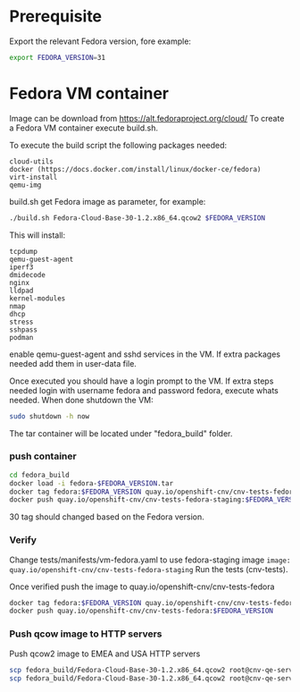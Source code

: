 # Prerequisite
Export the relevant Fedora version, fore example:
```bash
export FEDORA_VERSION=31
```

# Fedora VM container

Image can be download from https://alt.fedoraproject.org/cloud/
To create a Fedora VM container execute build.sh.

To execute the build script the following packages needed:

    cloud-utils
    docker (https://docs.docker.com/install/linux/docker-ce/fedora)
    virt-install
    qemu-img

build.sh get Fedora image as parameter, for example:
```bash
./build.sh Fedora-Cloud-Base-30-1.2.x86_64.qcow2 $FEDORA_VERSION
```

This will install:

    tcpdump
    qemu-guest-agent
    iperf3
    dmidecode
    nginx
    lldpad
    kernel-modules
    nmap
    dhcp
    stress
    sshpass
    podman

enable qemu-guest-agent and sshd services in the VM.
If extra packages needed add them in user-data file.

Once executed you should have a login prompt to the VM.
If extra steps needed login with username fedora and password fedora, execute whats needed.
When done shutdown the VM:
```bash
sudo shutdown -h now
```

The tar container will be located under "fedora_build" folder.


### push container
```bash
cd fedora_build
docker load -i fedora-$FEDORA_VERSION.tar
docker tag fedora:$FEDORA_VERSION quay.io/openshift-cnv/cnv-tests-fedora-staging:$FEDORA_VERSION
docker push quay.io/openshift-cnv/cnv-tests-fedora-staging:$FEDORA_VERSION
```

30 tag should changed based on the Fedora version.

### Verify
Change tests/manifests/vm-fedora.yaml to use fedora-staging image
`image: quay.io/openshift-cnv/cnv-tests-fedora-staging`
Run the tests (cnv-tests).

Once verified push the image to quay.io/openshift-cnv/cnv-tests-fedora
```bash
docker tag fedora:$FEDORA_VERSION quay.io/openshift-cnv/cnv-tests-fedora:$FEDORA_VERSION
docker push quay.io/openshift-cnv/cnv-tests-fedora:$FEDORA_VERSION
```

### Push qcow image to HTTP servers
Push qcow2 image to EMEA and USA HTTP servers
```bash
scp fedora_build/Fedora-Cloud-Base-30-1.2.x86_64.qcow2 root@cnv-qe-server.scl.lab.tlv.redhat.com:/var/www/files/cnv-tests/fedora/
scp fedora_build/Fedora-Cloud-Base-30-1.2.x86_64.qcow2 root@cnv-qe-server.rhevdev.lab.eng.rdu2.redhat.com:/var/www/files/cnv-tests/fedora/
```
